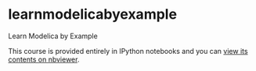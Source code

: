 # learnmodelicabyexample
Learn Modelica by Example


This course is provided entirely in IPython notebooks and you can [view its contents on nbviewer](http://nbviewer.ipython.org/github/gestaltrevision/python_for_visres/blob/master/index.ipynb).

